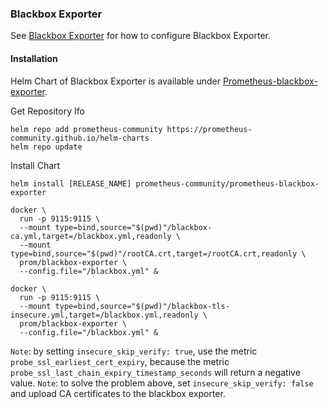 ### Blackbox Exporter
See [Blackbox Exporter](https://github.com/prometheus/blackbox_exporter) for how to configure Blackbox Exporter.
#### Installation
Helm Chart of Blackbox Exporter is available under 
[Prometheus-blackbox-exporter](https://github.com/prometheus-community/helm-charts/tree/main/charts/prometheus-blackbox-exporter).

Get Repository Ifo
```
helm repo add prometheus-community https://prometheus-community.github.io/helm-charts
helm repo update
```

Install Chart
```
helm install [RELEASE_NAME] prometheus-community/prometheus-blackbox-exporter
```

```
docker \
  run -p 9115:9115 \
  --mount type=bind,source="$(pwd)"/blackbox-ca.yml,target=/blackbox.yml,readonly \
  --mount type=bind,source="$(pwd)"/rootCA.crt,target=/rootCA.crt,readonly \
  prom/blackbox-exporter \
  --config.file="/blackbox.yml" &
```

```
docker \
  run -p 9115:9115 \
  --mount type=bind,source="$(pwd)"/blackbox-tls-insecure.yml,target=/blackbox.yml,readonly \
  prom/blackbox-exporter \
  --config.file="/blackbox.yml" &
```
`Note`: by setting `insecure_skip_verify: true`, use the metric `probe_ssl_earliest_cert_expiry`, because the metric `probe_ssl_last_chain_expiry_timestamp_seconds` will return a negative value. 
`Note`: to solve the problem above, set `insecure_skip_verify: false` and upload CA certificates to the blackbox exporter.